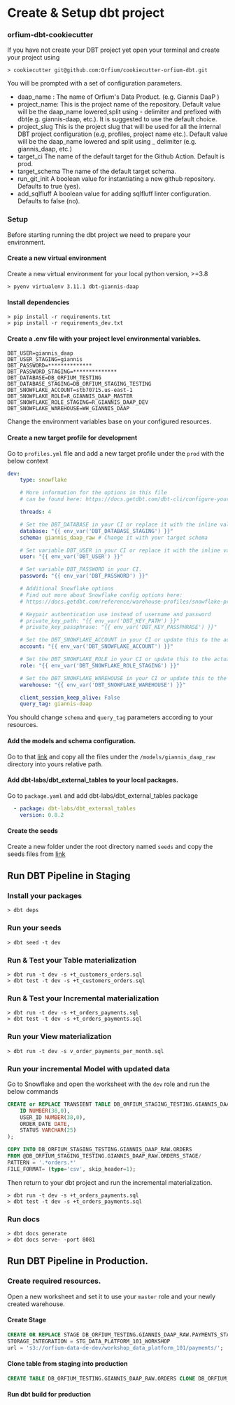 # Create & Setup dbt project 

### orfium-dbt-cookiecutter
If you have not create your DBT project yet open your terminal and create your project using
```shell
> cookiecutter git@github.com:Orfium/cookiecutter-orfium-dbt.git
```
You will be prompted with a set of configuration parameters. 
* daap_name : The name of Orfium's Data Product. (e.g. Giannis DaaP )
* project_name: This is the project name of the repository. Default value will be the daap_name lowered,split using - delimiter and prefixed with dbt(e.g. giannis-daap, etc.). It is suggested to use the default choice.
* project_slug This is the project slug that will be used for all the internal DBT project configuration (e.g, profiles, project name etc.). Default value will be the daap_name lowered and split using _ delimiter (e.g. giannis_daap, etc.)
* target_ci The name of the default target for the Github Action. Default is prod.
* target_schema The name of the default target schema.
* run_git_init A boolean value for instantiating a new github repository. Defaults to true (yes).
* add_sqlfluff A boolean value for adding sqlfluff linter configuration. Defaults to false (no).

### Setup 
Before starting running the dbt project we need to prepare your environment.

#### Create a new virtual environment
Create a new virtual environment for your local python version, >=3.8
```shell
> pyenv virtualenv 3.11.1 dbt-giannis-daap
```
#### Install dependencies
```shell
> pip install -r requirements.txt
> pip install -r requirements_dev.txt
```

#### Create a .env file with your project level environmental variables.
```text
DBT_USER=giannis_daap
DBT_USER_STAGING=giannis
DBT_PASSWORD=**************
DBT_PASSWORD_STAGING=**************
DBT_DATABASE=DB_ORFIUM_TESTING
DBT_DATABASE_STAGING=DB_ORFIUM_STAGING_TESTING
DBT_SNOWFLAKE_ACCOUNT=stb70715.us-east-1
DBT_SNOWFLAKE_ROLE=R_GIANNIS_DAAP_MASTER
DBT_SNOWFLAKE_ROLE_STAGING=R_GIANNIS_DAAP_DEV
DBT_SNOWFLAKE_WAREHOUSE=WH_GIANNIS_DAAP
```
Change the environment variables base on your configured resources.

#### Create a new target profile for development
Go to `profiles.yml` file and add a new target profile under the `prod` with the below context
```yaml
dev:
    type: snowflake

    # More information for the options in this file
    # can be found here: https://docs.getdbt.com/dbt-cli/configure-your-profile

    threads: 4

    # Set the DBT_DATABASE in your CI or replace it with the inline value of your database.
    database: "{{ env_var('DBT_DATABASE_STAGING') }}"
    schema: giannis_daap_raw # Change it with your target schema

    # Set variable DBT_USER in your CI or replace it with the inline value of your username.
    user: "{{ env_var('DBT_USER') }}"

    # Set variable DBT_PASSWORD in your CI.
    password: "{{ env_var('DBT_PASSWORD') }}"

    # Additional Snowflake options
    # Find out more about Snowflake config options here:
    # https://docs.getdbt.com/reference/warehouse-profiles/snowflake-profile

    # Keypair authentication use instead of username and password
    # private_key_path: "{{ env_var('DBT_KEY_PATH') }}"
    # private_key_passphrase: "{{ env_var('DBT_KEY_PASSPHRASE') }}"

    # Set the DBT_SNOWFLAKE_ACCOUNT in your CI or update this to the actual Snowflake account like abc12345]
    account: "{{ env_var('DBT_SNOWFLAKE_ACCOUNT') }}"

    # Set the DBT_SNOWFLAKE_ROLE in your CI or update this to the actual role you use in Snowflake
    role: "{{ env_var('DBT_SNOWFLAKE_ROLE_STAGING') }}"

    # Set the DBT_SNOWFLAKE_WAREHOUSE in your CI or update this to the actual Warehouse you use in Snowflake
    warehouse: "{{ env_var('DBT_SNOWFLAKE_WAREHOUSE') }}"

    client_session_keep_alive: False
    query_tag: giannis-daap
```
You should change `schema` and `query_tag` parameters according to your resources.

#### Add the models and schema configuration.
Go to that [link]() and copy all the files under the `/models/giannis_daap_raw` directory into yours relative path. 

#### Add dbt-labs/dbt_external_tables to your local packages.
Go to `package.yaml` and add dbt-labs/dbt_external_tables package
```yaml
  - package: dbt-labs/dbt_external_tables
    version: 0.8.2
```

#### Create the seeds
Create a new folder under the root directory named `seeds` and copy the seeds files from [link]()


## Run DBT Pipeline in Staging

### Install your packages
```shell
> dbt deps
```

### Run your seeds
```shell
> dbt seed -t dev
```

### Run & Test your Table materialization
```shell
> dbt run -t dev -s +t_customers_orders.sql
> dbt test -t dev -s +t_customers_orders.sql
```

### Run & Test your Incremental materialization
```shell
> dbt run -t dev -s +t_orders_payments.sql
> dbt test -t dev -s +t_orders_payments.sql
```

### Run your View materialization
```shell
> dbt run -t dev -s v_order_payments_per_month.sql
```

### Run your incremental Model with updated data
Go to Snowflake and open the worksheet with the `dev` role and run the below commands
```sql
CREATE or REPLACE TRANSIENT TABLE DB_ORFIUM_STAGING_TESTING.GIANNIS_DAAP_RAW.ORDERS (
    ID NUMBER(38,0),
    USER_ID NUMBER(38,0),
    ORDER_DATE DATE,
    STATUS VARCHAR(25)
);

COPY INTO DB_ORFIUM_STAGING_TESTING.GIANNIS_DAAP_RAW.ORDERS
FROM @DB_ORFIUM_STAGING_TESTING.GIANNIS_DAAP_RAW.ORDERS_STAGE/
PATTERN = '.*orders.*'
FILE_FORMAT= (type='csv', skip_header=1);

```
Then return to your dbt project and run the incremental materialization.
```shell
> dbt run -t dev -s +t_orders_payments.sql
> dbt test -t dev -s +t_orders_payments.sql
```

### Run docs 
```shell
> dbt docs generate
> dbt docs serve- -port 8081
```

## Run DBT Pipeline in Production.

### Create required resources.
Open a new worksheet and set it to use your `master` role and your newly created warehouse.

#### Create Stage
```sql
CREATE OR REPLACE STAGE DB_ORFIUM_TESTING.GIANNIS_DAAP_RAW.PAYMENTS_STAGE  
STORAGE_INTEGRATION = STG_DATA_PLATFORM_101_WORKSHOP
url = 's3://orfium-data-de-dev/workshop_data_platform_101/payments/';
```

#### Clone table from staging into production
```sql
CREATE TABLE DB_ORFIUM_TESTING.GIANNIS_DAAP_RAW.ORDERS CLONE DB_ORFIUM_STAGING_TESTING.GIANNIS_DAAP_RAW.ORDERS
```

#### Run dbt build for production
```shell

```
